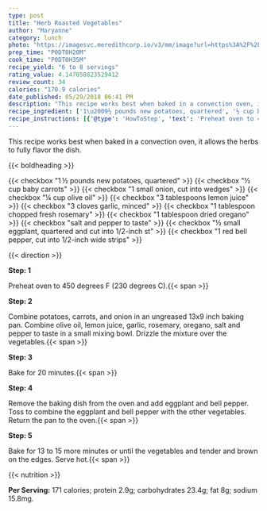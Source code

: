 ```yaml
---
type: post
title: "Herb Roasted Vegetables"
author: "Maryanne"
category: lunch
photo: "https://imagesvc.meredithcorp.io/v3/mm/image?url=https%3A%2F%2Fimages.media-allrecipes.com%2Fuserphotos%2F1450.jpg"
prep_time: "P0DT0H20M"
cook_time: "P0DT0H35M"
recipe_yield: "6 to 8 servings"
rating_value: 4.147058823529412
review_count: 34
calories: "170.9 calories"
date_published: 05/29/2018 06:41 PM
description: "This recipe works best when baked in a convection oven, it allows the herbs to fully flavor the dish."
recipe_ingredient: ['1\u2009½ pounds new potatoes, quartered', '½ cup baby carrots', '1 small onion, cut into wedges', '¼ cup olive oil', '3 tablespoons lemon juice', '3 cloves garlic, minced', '1 tablespoon chopped fresh rosemary', '1 tablespoon dried oregano', 'salt and pepper to taste', '½ small eggplant, quartered and cut into 1/2-inch st', '1 red bell pepper, cut into 1/2-inch wide strips']
recipe_instructions: [{'@type': 'HowToStep', 'text': 'Preheat oven to 450 degrees F (230 degrees C).\n'}, {'@type': 'HowToStep', 'text': 'Combine potatoes, carrots, and onion in an ungreased 13x9 inch baking pan. Combine olive oil, lemon juice, garlic, rosemary, oregano, salt and pepper to taste in a small mixing bowl. Drizzle the mixture over the vegetables.\n'}, {'@type': 'HowToStep', 'text': 'Bake for 20 minutes.\n'}, {'@type': 'HowToStep', 'text': 'Remove the baking dish from the oven and add eggplant and bell pepper. Toss to combine the eggplant and bell pepper with the other vegetables. Return the pan to the oven.\n'}, {'@type': 'HowToStep', 'text': 'Bake for 13 to 15 more minutes or until the vegetables and tender and brown on the edges. Serve hot.\n'}]
---
```


This recipe works best when baked in a convection oven, it allows the herbs to fully flavor the dish. 

{{< boldheading >}}

{{< checkbox "1 ½ pounds new potatoes, quartered" >}}
{{< checkbox "½ cup baby carrots" >}}
{{< checkbox "1 small onion, cut into wedges" >}}
{{< checkbox "¼ cup olive oil" >}}
{{< checkbox "3 tablespoons lemon juice" >}}
{{< checkbox "3 cloves garlic, minced" >}}
{{< checkbox "1 tablespoon chopped fresh rosemary" >}}
{{< checkbox "1 tablespoon dried oregano" >}}
{{< checkbox "salt and pepper to taste" >}}
{{< checkbox "½  small eggplant, quartered and cut into 1/2-inch st" >}}
{{< checkbox "1  red bell pepper, cut into 1/2-inch wide strips" >}}


{{< direction >}}

**Step: 1**

Preheat oven to 450 degrees F (230 degrees C).{{< span >}}

**Step: 2**

Combine potatoes, carrots, and onion in an ungreased 13x9 inch baking pan. Combine olive oil, lemon juice, garlic, rosemary, oregano, salt and pepper to taste in a small mixing bowl. Drizzle the mixture over the vegetables.{{< span >}}

**Step: 3**

Bake for 20 minutes.{{< span >}}

**Step: 4**

Remove the baking dish from the oven and add eggplant and bell pepper. Toss to combine the eggplant and bell pepper with the other vegetables. Return the pan to the oven.{{< span >}}

**Step: 5**

Bake for 13 to 15 more minutes or until the vegetables and tender and brown on the edges. Serve hot.{{< span >}}

{{< nutrition >}}

**Per Serving:** 171 calories; protein 2.9g; carbohydrates 23.4g; fat 8g; sodium 15.8mg.